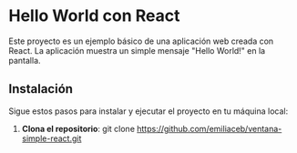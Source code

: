 # Hello World con React

Este proyecto es un ejemplo básico de una aplicación web creada con React. La aplicación muestra un simple mensaje "Hello World!" en la pantalla.

## Instalación

Sigue estos pasos para instalar y ejecutar el proyecto en tu máquina local:

1. **Clona el repositorio**:
git clone https://github.com/emiliaceb/ventana-simple-react.git
